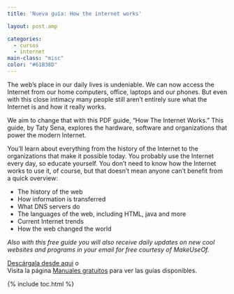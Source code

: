 ```yaml
---
title: 'Nueva guía: How the internet works'

layout: post.amp

categories:
  - cursos
  - internet
main-class: "misc"
color: "#61B38D"
---
```

<div style="float:left; margin-right:1em;">
<a href="http://elbauldelprogramador.tradepub.com/free/w_make28/prgm.cgi"><amp-img layout="responsive" style="border:none;" src="https://lh5.googleusercontent.com/-fvbBeqczi8o/TwmLPVbKehI/AAAAAAAACDU/5VTDVQKFeTQ/s615/done_internet1.jpg" title="How the internet works" alt="How the internet works" /></a>
</div>

The web’s place in our daily lives is undeniable. We can now access the Internet from our home computers, office, laptops and our phones. But even with this close intimacy many people still aren’t entirely sure what the Internet is and how it really works.

We aim to change that with this PDF guide, “How The Internet Works.” This guide, by Taty Sena, explores the hardware, software and organizations that power the modern Internet.

You’ll learn about everything from the history of the Internet to the organizations that make it possible today. You probably use the Internet every day, so educate yourself. You don’t need to know how the Internet works to use it, of course, but that doesn’t mean anyone can’t benefit from a quick overview:



  * The history of the web
  * How information is transferred
  * What DNS servers do
  * The languages of the web, including HTML, java and more
  * Current Internet trends
  * How the web changed the world

*Also with this free guide you will also receive daily updates on new cool websites and programs in your email for free courtesy of MakeUseOf.*

[Descárgala desde aqui][1] o  
Visita la página [Manuales gratuitos][2] para ver las guías disponibles.



 [1]: http://elbauldelprogramador.tradepub.com/free/w_make28/prgm.cgi
 [2]: http://bashyc.blogspot.com/p/guias-gratuitas.html

{% include toc.html %}

